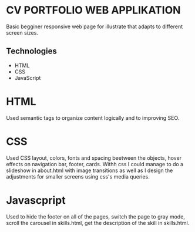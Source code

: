 # CV PORTFOLIO WEB APPLIKATION

Basic begginer responsive web page for illustrate that adapts to different screen sizes.

## Technologies
- HTML 
- CSS
- JavaScript

# HTML 
Used semantic tags  to organize content logically and to improving SEO.

# CSS
Used CSS layout, colors, fonts and spacing beetween the objects, hover effects on navigation bar, footer, cards. Withh css I could manage to do a slideshow in about.html with image transitions as well as I design the adjustments for smaller screens using css's media queries.

# Javascpript
Used to hide the footer on all of the pages, switch the page to gray mode, scroll the carousel in skills.html, get the description of the skill in skills.html.
